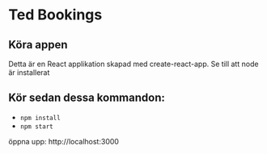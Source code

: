 # Ted Bookings


## Köra appen
Detta är en React applikation skapad med create-react-app.
Se till att node är installerat

## Kör sedan dessa kommandon:
- `npm install`
- `npm start`

öppna upp: http://localhost:3000